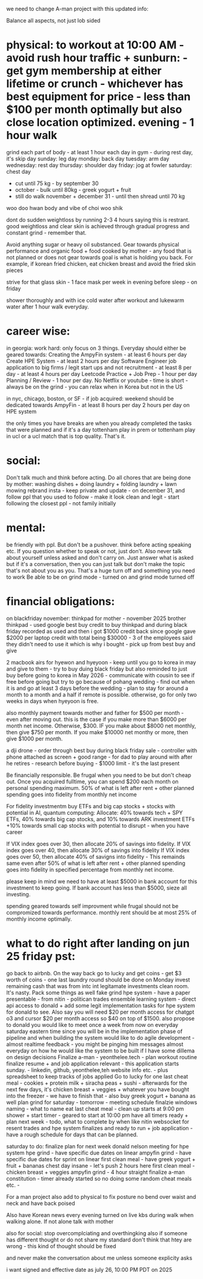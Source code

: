 



we need to change A-man project with this updated info:






Balance all aspects, not just lob sided
# physical: to workout at 10:00 AM - avoid rush hour traffic + sunburn: - get gym membership at either lifetime or crunch - whichever has best equipment for price - less than $100 per month optimally but also close location optimized. evening - 1 hour walk
grind each part of body - at least 1 hour each day in gym - during rest day, it's skip day
sunday: leg day
monday: back day
tuesday: arm day
wednesday: rest day
thursday: shoulder day
friday: jog at fowler
saturday: chest day
 - cut until 75 kg - by september 30
 - october - bulk until 80kg - greek yogurt + fruit
 - still do walk 
 november + december 31 - until then shread until 70 kg

 woo doo hwan body and vibe of choi woo shik

 dont do sudden weightloss by running 2-3 4 hours saying this is restrant. good weightloss and clear skin is achieved through gradual progress and constant grind - remember that.

Avoid anything sugar or heavy oil substanced. Gear towards physical performance and organic food + food cooked by mother - any food that is not planned or does not gear towards goal is what is holding you back. For example, if korean fried chicken, eat chicken breast and avoid the fried skin pieces

strive for that glass skin - 1 face mask per week in evening before sleep - on friday

shower thoroughly and with ice cold water after workout and lukewarm water after 1 hour walk everyday. 

# career wise:
in georgia:
work hard: only focus on 3 things. Everyday should either be geared towards:
Creating the AmpyFin system - at least 6 hours per day
Create HPE System - at least 2 hours per day
Software Engineer job application to big firms / legit start ups and not recruitment - at least 8 per day - at least 4 hours per day
Leetcode Practice + Job Prep - 1 hour per day
Planning / Review - 1 hour per day. No Netflix or youtube - time is short - always be on the grind - you can relax when in Korea but not in the US

in nyc, chicago, boston, or SF - if job acquired:
weekend should be dedicated towards AmpyFin - at least 8 hours per day
2 hours per day on HPE system

the only times you have breaks are when you already completed the tasks that were planned and if it's a day tottenham play in prem or tottenham play in ucl or a ucl match that is top quality. That's it.


# social:
Don't talk much and think before acting. Do all chores that are being done by mother:
washing dishes + doing laundry + folding laundry + lawn mowing 
rebrand insta - keep private and update - on december 31, and follow ppl that you used to follow - make it look clean and legit - start following the closest ppl - not family initially


# mental:
be friendly with ppl. But don't be a pushover.
think before acting speaking etc. If you question whether to speak or not, just don't.
Also never talk about yourself unless asked and don't carry on. Just answer what is asked but if it's a conversation, then you can just talk but don't make the topic that's not about you as you. That's a huge turn off and something you need to work
Be able to be on grind mode - turned on and grind mode turned off



# financial obligations:
on blackfriday november:
thinkpad for mother - november 2025
brother thinkpad - used google best buy credit to buy thinkpad and during black friday recorded as used and then i got $1000 credit back since google gave $2000 per laptop credit with total being $30000 - 3 of the employees said they didn't need to use it which is why i bought - pick up from best buy and give


2 macbook airs for hyewon and hyeyoon - keep until you go to korea in may and give to them - try to buy duing black friday but also reminded to just buy before going to korea in May 2026 - communicate with cousin to see if free before going but try to go because of pohang wedding - find out when it is and go at least 3 days before the wedding - plan to stay for around a month to a month and a half if remote is possible. otherwise, go for only two weeks in days when hyeyoon is free.

also monthly payment towards mother and father for $500 per month - even after moving out. this is the case if you make more than $6000 per month net income. Otherwise, $300. IF you make about $8000 net monthly, then give $750 per month. If you make $10000 net monthy or more, then give $1000 per month.

a dji drone - order through best buy during black friday sale - controller with phone attached as screen + good range - for dad to play around with after he retires - research before buying - $1000 limit - it's the last present

Be financially responsible. Be frugal when you need to be but don't cheap out. Once you acquired fulltime, you can spend $200 each month on personal spending maximum. 50% of what is left after rent + other planned spending goes into fidelity from monthly net income

For fidelity investmentm buy ETFs and big cap stocks + stocks with potential in AI, quantum computing:
Allocate: 40% towards tech + SPY ETFs, 40% towards big cap stocks, and 10% towards ARK investment ETFs +10% towards small cap stocks with potential to disrupt - when you have career

If VIX index goes over 30, then allocate 20% of savings into fidelity. 
If VIX index goes over 40, then allocate 30% of savings into fidelity
If VIX index goes over 50, then allocate 40% of savigns into fidelity - 
This remainds same even after 50% of what is left after rent + other planned spending goes into fidelity in specified percentage from monthly net income.

please keep in mind we need to have at least $5000 in bank account for this investment to keep going. If bank account has less than $5000, sieze all investing. 

spending geared towards self improvment while frugal should not be compromized towards performance. monthly rent should be at most 25% of monthly income optimally.


# what to do right after landing on jun 25 friday pst:
go back to airbnb. On the way back go to lucky and get coins - get $3 worth of coins - one last laundry round should be done on Monday
invest remaining cash that was from intc int legitamate investments
clean room. It's nasty. Pack some things as well
fake grind hpe system - have a paper presentable - from nitin - politican trades ensemble learning system - direct api access to donald + add some legit implementation tasks for hpe system for donald to see. Also say you will need $20 per month access for chatgpt o3 and cursor $20 per month access so $40 on top of $1500. also propose to donald you would like to meet once a week from now on everyday saturday eastern time since you will be in the implementation phase of pipeline and when building the system would like to do agile development - almost realtime feedback - you might be pinging him messages almost everyday on how he would like the system to be built if I have some dillema on design decisions 
Finalize a-man - yeonthelee.tech - plan workout routine
finalize resume + and job application relevant - this application starts sunday. - linkedin, github, yeonthelee,teh website info etc. - plus spreadsheet to keep tracks of jobs applied
Go to lucky for one last cheat meal - cookies + protein milk + siracha peas + sushi - afterwards for the next few days, it's chicken breast + veggies + whatever you have bought into the freezer - we have to finish that - also buy greek yogurt + banana as well
plan grind for saturday - tomorrow - meeting schedule
finalzie windows naming - what to name
eat last cheat meal - clean up starts at 9:00 pm
shower + start timer - geared to start at 10:00 pm 
have all timers ready + plan next week - todo, what to complete by when like nitin websocket for resent trades and hpe system finalizes and ready to run + job application - have a rough schedule for days that can be planned.

saturday to do:
finalize plan for next week
donald nelson meeting for hpe system
hpe grind - have specific due dates on linear
ampyfin grind - have specific due dates for sprint on linear
first clean meal - have greek yogurt + fruit + bananas
chest day insane - let's push 2 hours here
first clean meal - chicken breast + veggies
ampyfin grind - 4 hour straight
finalize a-man constitution - timer already started so no doing some random cheat meals etc. - 

For a man project also add to physical to fix posture no bend over waist and neck and have back poised

Also have Korean news every evening turned on live kbs during walk when walking alone. If not alone talk with mother

also for social:
stop overcomplciating and overthingking
also if someone has different thought or do not share my standard don't think that htey are wrong - this kind of thought should be fixed

and never make the conversation about me unless someone explicity asks

i want signed and effective date as july 26, 10:00 PM PDT on 2025